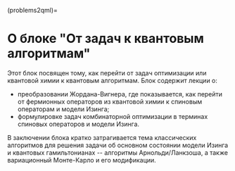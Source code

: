 (problems2qml)=

# О блоке "От задач к квантовым алгоритмам"

Этот блок посвящен тому, как перейти от задач оптимизации или квантовой химии к квантовым алгоритмам. Блок содержит лекции о:

- преобразовании Жордана-Вигнера, где показывается, как перейти от фермионных операторов из квантовой химии к спиновым операторам и модели Изинга;
- формулировке задач комбинаторной оптимизации в терминах спиновых операторов и модели Изинга.

В заключении блока кратко затрагивается тема классических алгоритмов для решения задачи об основном состоянии модели Изинга и квантовых гамильтонианах -- алгоритмы Арнольди/Ланкзоша, а также вариационный Монте-Карло и его модификации.
